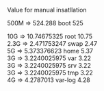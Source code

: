 Value for manual insatllation

500M	=>	524.288      boot    525  

10G   => 10.74675325    root	10.75  
2.3G  =>  2.471753247		swap	 2.47  
5G    =>  5.373376623		home	 5.37  
3G    =>	3.2240025975	var		 3.22  
3G    =>	3.2240025975	srv		 3.22  
3G    =>	3.2240025975	tmp		 3.22  
4G    =>  4.2787013		var-log	 4.28  
